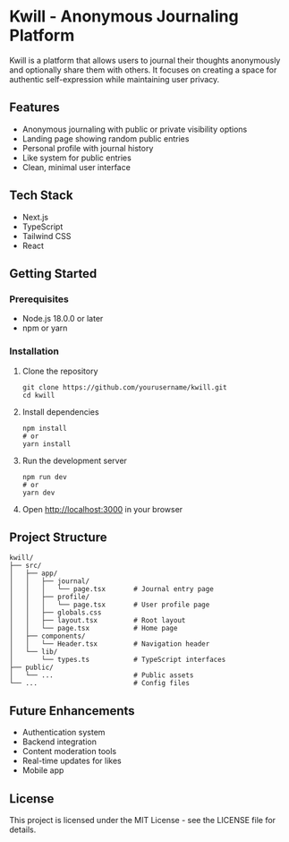 # Kwill - Anonymous Journaling Platform

Kwill is a platform that allows users to journal their thoughts anonymously and optionally share them with others. It focuses on creating a space for authentic self-expression while maintaining user privacy.

## Features

- Anonymous journaling with public or private visibility options
- Landing page showing random public entries
- Personal profile with journal history
- Like system for public entries
- Clean, minimal user interface

## Tech Stack

- Next.js
- TypeScript
- Tailwind CSS
- React

## Getting Started

### Prerequisites

- Node.js 18.0.0 or later
- npm or yarn

### Installation

1. Clone the repository
   ```
   git clone https://github.com/yourusername/kwill.git
   cd kwill
   ```

2. Install dependencies
   ```
   npm install
   # or
   yarn install
   ```

3. Run the development server
   ```
   npm run dev
   # or
   yarn dev
   ```

4. Open [http://localhost:3000](http://localhost:3000) in your browser

## Project Structure

```
kwill/
├── src/
│   ├── app/
│   │   ├── journal/
│   │   │   └── page.tsx       # Journal entry page
│   │   ├── profile/
│   │   │   └── page.tsx       # User profile page
│   │   ├── globals.css
│   │   ├── layout.tsx         # Root layout
│   │   └── page.tsx           # Home page
│   ├── components/
│   │   └── Header.tsx         # Navigation header
│   └── lib/
│       └── types.ts           # TypeScript interfaces
├── public/
│   └── ...                    # Public assets
└── ...                        # Config files
```

## Future Enhancements

- Authentication system
- Backend integration
- Content moderation tools
- Real-time updates for likes
- Mobile app

## License

This project is licensed under the MIT License - see the LICENSE file for details.